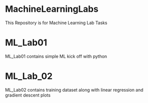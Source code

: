 # MachineLearningLabs
This Repository is for Machine Learning Lab Tasks 

# ML_Lab01
ML_Lab01 contains simple ML kick off with python

# ML_Lab_02
ML_Lab02 contains training dataset along with linear regression and gradient descent plots
